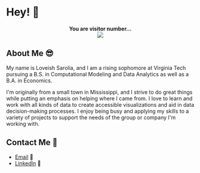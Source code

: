 # Hey! 👋
<p align="center">
  <b>You are visitor number...</b><br>
  <img src="https://profile-counter.glitch.me/loveishsarolia/count.svg"/>
</p>

## About Me :sunglasses:
My name is Loveish Sarolia, and I am a rising sophomore at Virginia Tech pursuing a B.S. in Computational Modeling and Data Analytics as well as a B.A. in Economics.

I'm originally from a small town in Mississippi, and I strive to do great things while putting an emphasis on helping where I came from. I love to learn and work with all kinds of data to create accessible visualizations and aid in data decision-making processes. I enjoy being busy and applying my skills to a variety of projects to support the needs of the group or company I'm working with.

## Contact Me :iphone:
- [Email](loveishsarolia@gmail.com) :email:
- [LinkedIn](https://www.linkedin.com/in/loveishsarolia/) :briefcase:
<!-- 
- [Website](loveishsarolia.com) :computer: 
-->

<!--
If anyone ever sees this, credit for the visitor counter goes to https://github.com/sagar-viradiya/!
-->


<!--
**LoveishSarolia/LoveishSarolia** is a ✨ _special_ ✨ repository because its `README.md` (this file) appears on your GitHub profile.

Here are some ideas to get you started:

- 🔭 I’m currently working on ...
- 🌱 I’m currently learning ...
- 👯 I’m looking to collaborate on ...
- 🤔 I’m looking for help with ...
- 💬 Ask me about ...
- 📫 How to reach me: ...
- 😄 Pronouns: ...
- ⚡ Fun fact: ...
-->
